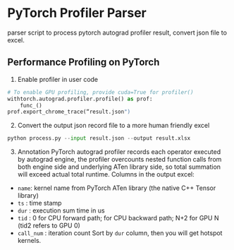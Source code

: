 # PyTorch Profiler Parser
parser script to process pytorch autograd profiler result, convert json file to excel.

## Performance Profiling on PyTorch
1. Enable profiler in user code
```python
# To enable GPU profiling, provide cuda=True for profiler()
withtorch.autograd.profiler.profile() as prof:
    func_()
prof.export_chrome_trace(“result.json")
```
2. Convert the output json record file to a more human friendly excel
```python
python process.py --input result.json --output result.xlsx
```
3. Annotation
PyTorch autograd profiler records each operator executed by autograd engine, the profiler overcounts nested function calls from both engine side and underlying ATen library side, so total summation will exceed actual total runtime.
Columns in the output excel:
- `name`: kernel name from PyTorch ATen library (the native C++ Tensor library)
- `ts`  : time stamp
- `dur` : execution sum time in us
- `tid` : 0 for CPU forward path; for CPU backward path; N+2 for GPU N (tid2 refers to GPU 0)
- `call_num` : iteration count
Sort by `dur` column, then you will get hotspot kernels.
